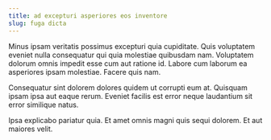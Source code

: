 ```yaml
---
title: ad excepturi asperiores eos inventore
slug: fuga dicta
---
```


Minus ipsam veritatis possimus excepturi quia cupiditate. Quis voluptatem eveniet nulla consequatur qui quia molestiae quibusdam nam. Voluptatem dolorum omnis impedit esse cum aut ratione id. Labore cum laborum ea asperiores ipsam molestiae. Facere quis nam.

Consequatur sint dolorem dolores quidem ut corrupti eum at. Quisquam ipsam ipsa aut eaque rerum. Eveniet facilis est error neque laudantium sit error similique natus.

Ipsa explicabo pariatur quia. Et amet omnis magni quis sequi dolorem. Et aut maiores velit.
